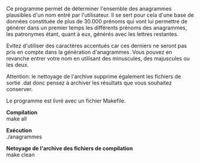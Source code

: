 Ce programme permet de déterminer l'ensemble des anagrammes plausibles
d'un nom entré par l'utilisateur. Il se sert pour cela d'une base de 
données constituée de plus de 30.000 prénoms qui vont lui permettre de générer 
dans un premier temps les différents prénoms des anagrammes, les patronymes 
étant, quant à eux, générés avec les lettres restantes.

Evitez d'utiliser des caractères accentués car ces derniers ne seront pas
pris en compte dans la génération d'anagrammes. Vous pouvez en revanche 
entrer votre nom en utilisant des minuscules, des majuscules ou les deux.

Attention: le nettoyage de l'archive supprime également les fichiers de sortie .dat donc pensez à archiver les résultats que vous souhaitez conserver.

Le programme est livré avec un fichier Makefile.

**Compilation**<br>
make all

**Exécution**<br>
./anagrammes

**Netoyage de l'archive des fichiers de compilation**<br>
make clean
